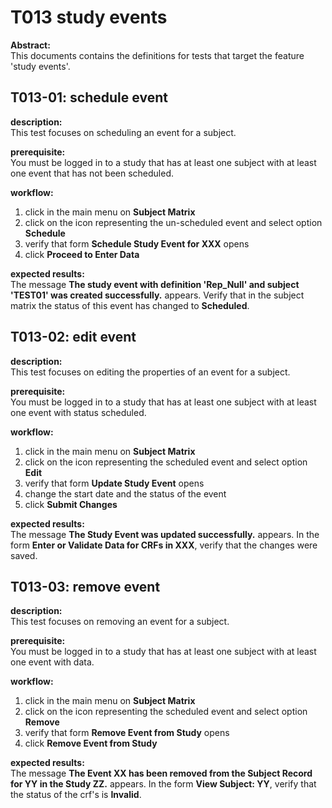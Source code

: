# T013 study events
**Abstract:**  
This documents contains the definitions for tests that target the feature 'study events'.  

## T013-01: schedule event
**description:**  
This test focuses on scheduling an event for a subject.  

**prerequisite:**  
You must be logged in to a study that has at least one subject with at least one event that has not been scheduled.

**workflow:**  
1. click in the main menu on **Subject Matrix**
1. click on the icon representing the un-scheduled event and select option **Schedule**
1. verify that form **Schedule Study Event for XXX** opens
1. click **Proceed to Enter Data**

**expected results:**   
The message **The study event with definition 'Rep_Null' and subject 'TEST01' was created successfully.** appears.
Verify that in the subject matrix the status of this event has changed to **Scheduled**.

## T013-02: edit event
**description:**  
This test focuses on editing the properties of an event for a subject.  

**prerequisite:**  
You must be logged in to a study that has at least one subject with at least one event with status scheduled.

**workflow:**  
1. click in the main menu on **Subject Matrix**
1. click on the icon representing the scheduled event and select option **Edit**
1. verify that form **Update Study Event** opens
1. change the start date and the status of the event
1. click **Submit Changes**

**expected results:**   
The message **The Study Event was updated successfully.** appears.
In the form **Enter or Validate Data for CRFs in XXX**, verify that the changes were saved.

## T013-03: remove event
**description:**  
This test focuses on removing an event for a subject. 

**prerequisite:**  
You must be logged in to a study that has at least one subject with at least one event with data.

**workflow:**  
1. click in the main menu on **Subject Matrix**
1. click on the icon representing the scheduled event and select option **Remove**
1. verify that form **Remove Event from Study** opens
1. click **Remove Event from Study**

**expected results:**   
The message **The Event XX has been removed from the Subject Record for YY in the Study ZZ.** appears.
In the form **View Subject: YY**, verify that the status of the crf's is **Invalid**.
